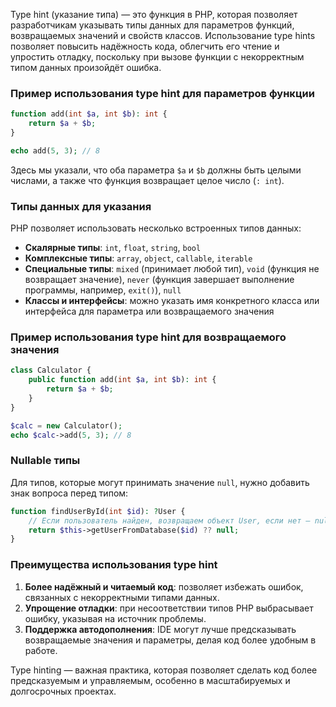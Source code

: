 Type hint (указание типа) — это функция в PHP, которая позволяет разработчикам указывать типы данных для параметров функций, возвращаемых значений и свойств классов. Использование type hints позволяет повысить надёжность кода, облегчить его чтение и упростить отладку, поскольку при вызове функции с некорректным типом данных произойдёт ошибка.

### Пример использования type hint для параметров функции

```php
function add(int $a, int $b): int {
    return $a + $b;
}

echo add(5, 3); // 8
```

Здесь мы указали, что оба параметра `$a` и `$b` должны быть целыми числами, а также что функция возвращает целое число (`: int`).

### Типы данных для указания

PHP позволяет использовать несколько встроенных типов данных:

- **Скалярные типы**: `int`, `float`, `string`, `bool`
- **Комплексные типы**: `array`, `object`, `callable`, `iterable`
- **Специальные типы**: `mixed` (принимает любой тип), `void` (функция не возвращает значение), `never` (функция завершает выполнение программы, например, `exit()`), `null`
- **Классы и интерфейсы**: можно указать имя конкретного класса или интерфейса для параметра или возвращаемого значения

### Пример использования type hint для возвращаемого значения

```php
class Calculator {
    public function add(int $a, int $b): int {
        return $a + $b;
    }
}

$calc = new Calculator();
echo $calc->add(5, 3); // 8
```

### Nullable типы

Для типов, которые могут принимать значение `null`, нужно добавить знак вопроса перед типом:

```php
function findUserById(int $id): ?User {
    // Если пользователь найден, возвращаем объект User, если нет — null
    return $this->getUserFromDatabase($id) ?? null;
}
```

### Преимущества использования type hint

1. **Более надёжный и читаемый код**: позволяет избежать ошибок, связанных с некорректными типами данных.
2. **Упрощение отладки**: при несоответствии типов PHP выбрасывает ошибку, указывая на источник проблемы.
3. **Поддержка автодополнения**: IDE могут лучше предсказывать возвращаемые значения и параметры, делая код более удобным в работе. 

Type hinting — важная практика, которая позволяет сделать код более предсказуемым и управляемым, особенно в масштабируемых и долгосрочных проектах.